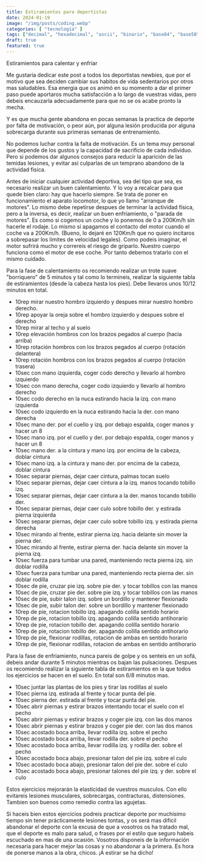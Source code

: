 ```yaml
---
title: Estiramientos para deportistas
date: 2024-01-19
image: "/img/posts/coding.webp"
categories: [ "tecnología" ]
tags: ["decimal", "hexadecimal", "ascii", "binario", "base64", "base58" ]
draft: true
featured: true
---
```




Estiramientos para calentar y enfriar

Me gustaría dedicar este post a todos los deportistas newbies, que por el motivo que sea deciden cambiar sus habitos de vida sedentarios por otros mas saludables. Esa energia que os animó en su momento a dar el primer paso puede aportaros mucha satisfacción a lo largo de vuestras vidas, pero debeis encauzarla adecuadamente para que no se os acabe pronto la mecha.

Y es que mucha gente abandona en pocas semanas la practica de deporte por falta de motivación, o peor aún, por alguna lesión producida por alguna sobrecarga durante sus primeras semanas de entrenamiento.

No podemos luchar contra la falta de motivación. Es un tema muy personal que depende de los gustos y la capacidad de sacrificio de cada individuo. Pero si podemos dar algunos consejos para reducir la aparición de las temidas lesiones, y evitar así culparlas de un temprano abandono de la actividad fisica.

Antes de iniciar cualquier actividad deportiva, sea del tipo que sea, es necesario realizar un buen calentamiento. Y lo voy a recalcar para que quede bien claro: hay que hacerlo siempre. Se trata de poner en funcionamiento el aparato locomotor, lo que yo llamo "arranque de motores". Lo mismo debe repetirse despues de terminar la actividad física, pero a la inversa, es decir, realizar un buen enfriamiento, o "parada de motores". Es como si cogemos un coche y lo ponemos de 0 a 200Km/h sin hacerle el rodaje. Lo mismo si apagamos el contacto del motor cuando el coche va a 200Km/h. (Bueno, lo dejaré en 120Km/h que no quiero incitaros a sobrepasar los limites de velocidad legales). Como podeis imaginar, el motor sufrirá mucho y correreis el riesgo de griparlo. Nuestro cuerpo funciona como el motor de ese coche. Por tanto debemos tratarlo con el mismo cuidado.

Para la fase de calentamiento os recomiendo realizar un trote suave "borriquero" de 5 minutos y tal como lo termineis, realizar la siguiente tabla de estiramientos (desde la cabeza hasta los pies). Debe llevaros unos 10/12 minutos en total.

- 10rep mirar nuestro hombro izquierdo y despues mirar nuestro hombro derecho.
- 10rep apoyar la oreja sobre el hombro izquierdo y despues sobre el derecho
- 10rep mirar al techo y al suelo
- 10rep elevación hombros con los brazos pegados al cuerpo (hacia arriba)
- 10rep rotación hombros con los brazos pegados al cuerpo (rotación delantera)
- 10rep rotación hombros con los brazos pegados al cuerpo (rotación trasera)
- 10sec con mano izquierda, coger codo derecho y llevarlo al hombro izquierdo
- 10sec con mano derecha, coger codo izquierdo y llevarlo al hombro derecho
- 10sec codo derecho en la nuca estirando hacia la izq. con mano izquierda
- 10sec codo izquierdo en la nuca estirando hacia la der. con mano derecha
- 10sec mano der. por el cuello y izq. por debajo espalda, coger manos y hacer un 8
- 10sec mano izq. por el cuello y der. por debajo espalda, coger manos y hacer un 8
- 10sec mano der. a la cintura y mano izq. por encima de la cabeza, doblar cintura
- 10sec mano izq. a la cintura y mano der. por encima de la cabeza, doblar cintura
- 10sec separar piernas, dejar caer cintura, palmas tocan suelo
- 10sec separar piernas, dejar caer cintura a la izq. manos tocando tobillo izq.
- 10sec separar piernas, dejar caer cintura a la der. manos tocando tobillo der.
- 10sec separar piernas, dejar caer culo sobre tobillo der. y estirada pierna izquierda
- 10sec separar piernas, dejar caer culo sobre tobillo izq. y estirada pierna derecha
- 10sec mirando al frente, estirar pierna izq. hacia delante sin mover la pierna der.
- 10sec mirando al frente, estirar pierna der. hacia delante sin mover la pierna izq.
- 10sec fuerza para tumbar una pared, manteniendo recta pierna izq. sin doblar rodilla
- 10sec fuerza para tumbar una pared, manteniendo recta pierna der. sin doblar rodilla
- 10sec de pie, cruzar pie izq. sobre pie der. y tocar tobillos con las manos
- 10sec de pie, cruzar pie der. sobre pie izq. y tocar tobillos con las manos
- 10sec de pie, subir talon izq. sobre un bordillo y mantener flexionado
- 10sec de pie, subir talon der. sobre un bordillo y mantener flexionado
- 10rep de pie, rotacion tobillo izq. apagando colilla sentido horario
- 10rep de pie, rotacion tobillo izq. apagando colilla sentido antihorario
- 10rep de pie, rotacion tobillo der. apagando colilla sentido horario
- 10rep de pie, rotacion tobillo der. apagando colilla sentido antihorario
- 10rep de pie, flexionar rodillas, rotacion de ambas en sentido horario
- 10rep de pie, flexionar rodillas, rotacion de ambas en sentido antihorario


Para la fase de enfriamiento, nunca pareis de golpe y os senteis en un sofá, debeis andar durante 5 minutos mientras os bajan las pulsaciones. Despues os recomiendo realizar la siguiente tabla de estiramientos en la que todos los ejercicios se hacen en el suelo. En total son 6/8 minutos mas.

- 10sec juntar las plantas de los pies y tirar las rodillas al suelo
- 10sec pierna izq. estirada al frente y tocar punta del pie.
- 10sec pierna der. estirada al frente y tocar punta del pie.
- 10sec abrir piernas y estirar brazos intentando tocar el suelo con el pecho
- 10sec abrir piernas y estirar brazos y coger pie izq. con las dos manos
- 10sec abrir piernas y estirar brazos y coger pie der. con las dos manos
- 10sec acostado boca arriba, llevar rodilla izq. sobre el pecho
- 10sec acostado boca arriba, llevar rodilla der. sobre el pecho
- 10sec acostado boca arriba, llevar rodilla izq. y rodilla der. sobre el pecho
- 10sec acostado boca abajo, presionar talon del pie izq. sobre el culo
- 10sec acostado boca abajo, presionar talon del pie der. sobre el culo
- 10sec acostado boca abajo, presionar talones del pie izq. y der. sobre el culo

Estos ejercicios mejorarán la elasticidad de vuestros musculos. Con ello evitareis lesiones musculares, sobrecargas, contracturas, distensiones. Tambien son buenos como remedio contra las agujetas.

Si haceis bien estos ejercicios podreis practicar deporte por muchísimo tiempo sin tener prácticamente lesiones tontas, y os será mas dificil abandonar el deporte con la excusa de que a vosotros os ha tratado mal, que el deporte es malo para salud, o frases por el estilo que seguro habeis escuchado en mas de una ocasión. Vosotros disponeis de la información necesaria para hacer mejor las cosas y no abandonar a la primera. Es hora de ponerse manos a la obra, chicos. ¡A estirar se ha dicho! 
